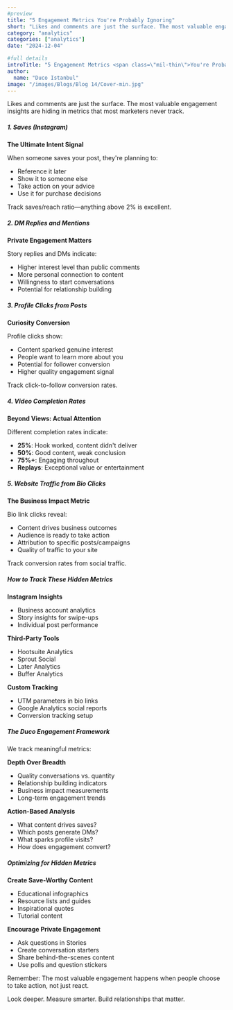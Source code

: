 ```yaml
---
#preview
title: "5 Engagement Metrics You're Probably Ignoring"
short: "Likes and comments are just the surface. The most valuable engagement insights are hiding in metrics that most marketers never track."
category: "analytics"
categories: ["analytics"]
date: "2024-12-04"

#full details
introTitle: "5 Engagement Metrics <span class=\"mil-thin\">You're Probably</span> Ignoring"
author: 
  name: "Duco Istanbul"
image: "/images/Blogs/Blog 14/Cover-min.jpg"
---
```


Likes and comments are just the surface. The most valuable engagement insights are hiding in metrics that most marketers never track.

##### 1. Saves (Instagram)

**The Ultimate Intent Signal**

When someone saves your post, they're planning to:
- Reference it later
- Show it to someone else
- Take action on your advice
- Use it for purchase decisions

Track saves/reach ratio—anything above 2% is excellent.

##### 2. DM Replies and Mentions

**Private Engagement Matters**

Story replies and DMs indicate:
- Higher interest level than public comments
- More personal connection to content
- Willingness to start conversations
- Potential for relationship building

##### 3. Profile Clicks from Posts

**Curiosity Conversion**

Profile clicks show:
- Content sparked genuine interest
- People want to learn more about you
- Potential for follower conversion
- Higher quality engagement signal

Track click-to-follow conversion rates.

##### 4. Video Completion Rates

**Beyond Views: Actual Attention**

Different completion rates indicate:
- **25%**: Hook worked, content didn't deliver
- **50%**: Good content, weak conclusion  
- **75%+**: Engaging throughout
- **Replays**: Exceptional value or entertainment

##### 5. Website Traffic from Bio Clicks

**The Business Impact Metric**

Bio link clicks reveal:
- Content drives business outcomes
- Audience is ready to take action
- Attribution to specific posts/campaigns
- Quality of traffic to your site

Track conversion rates from social traffic.

##### How to Track These Hidden Metrics

**Instagram Insights**
- Business account analytics
- Story insights for swipe-ups
- Individual post performance

**Third-Party Tools**
- Hootsuite Analytics
- Sprout Social
- Later Analytics
- Buffer Analytics

**Custom Tracking**
- UTM parameters in bio links
- Google Analytics social reports
- Conversion tracking setup

##### The Duco Engagement Framework

We track meaningful metrics:

**Depth Over Breadth**
- Quality conversations vs. quantity
- Relationship building indicators
- Business impact measurements
- Long-term engagement trends

**Action-Based Analysis**
- What content drives saves?
- Which posts generate DMs?
- What sparks profile visits?
- How does engagement convert?

##### Optimizing for Hidden Metrics

**Create Save-Worthy Content**
- Educational infographics
- Resource lists and guides
- Inspirational quotes
- Tutorial content

**Encourage Private Engagement**
- Ask questions in Stories
- Create conversation starters
- Share behind-the-scenes content
- Use polls and question stickers

Remember: The most valuable engagement happens when people choose to take action, not just react.

Look deeper. Measure smarter. Build relationships that matter.